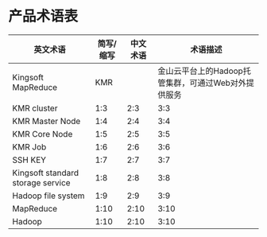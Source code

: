 # 产品术语表


| 英文术语 | 简写/缩写 | 中文术语 | 术语描述 |
| -- | -- | -- | -- |
| Kingsoft MapReduce | KMR |  | 金山云平台上的Hadoop托管集群，可通过Web对外提供服务 |
| KMR cluster | 1:3 | 2:3 | 3:3 |
| KMR Master Node | 1:4 | 2:4 | 3:4 |
| KMR Core Node | 1:5 | 2:5 | 3:5 |
| KMR Job | 1:6 | 2:6 | 3:6 |
| SSH KEY | 1:7 | 2:7 | 3:7 |
| Kingsoft standard storage service | 1:8 | 2:8 | 3:8 |
| Hadoop file system | 1:9 | 2:9 | 3:9 |
| MapReduce | 1:10 | 2:10 | 3:10 
| Hadoop | 1:10 | 2:10 | 3:10 |
